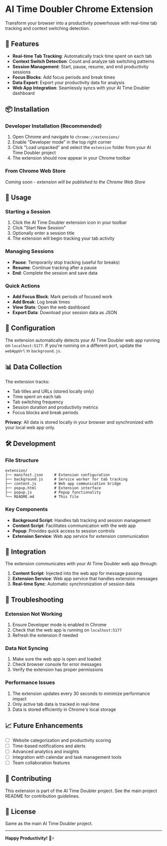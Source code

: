 # AI Time Doubler Chrome Extension

Transform your browser into a productivity powerhouse with real-time tab tracking and context switching detection.

## 🚀 Features

- **Real-time Tab Tracking**: Automatically track time spent on each tab
- **Context Switch Detection**: Count and analyze tab switching patterns
- **Session Management**: Start, pause, resume, and end productivity sessions
- **Focus Blocks**: Add focus periods and break times
- **Data Export**: Export your productivity data for analysis
- **Web App Integration**: Seamlessly syncs with your AI Time Doubler dashboard

## 📦 Installation

### Developer Installation (Recommended)

1. Open Chrome and navigate to `chrome://extensions/`
2. Enable "Developer mode" in the top right corner
3. Click "Load unpacked" and select the `extension` folder from your AI Time Doubler project
4. The extension should now appear in your Chrome toolbar

### From Chrome Web Store
*Coming soon - extension will be published to the Chrome Web Store*

## 🎯 Usage

### Starting a Session
1. Click the AI Time Doubler extension icon in your toolbar
2. Click "Start New Session"
3. Optionally enter a session title
4. The extension will begin tracking your tab activity

### Managing Sessions
- **Pause**: Temporarily stop tracking (useful for breaks)
- **Resume**: Continue tracking after a pause
- **End**: Complete the session and save data

### Quick Actions
- **Add Focus Block**: Mark periods of focused work
- **Add Break**: Log break times
- **View Stats**: Open the web dashboard
- **Export Data**: Download your session data as JSON

## 🔧 Configuration

The extension automatically detects your AI Time Doubler web app running on `localhost:5177`. If you're running on a different port, update the `webAppUrl` in `background.js`.

## 📊 Data Collection

The extension tracks:
- Tab titles and URLs (stored locally only)
- Time spent on each tab
- Tab switching frequency
- Session duration and productivity metrics
- Focus blocks and break periods

**Privacy**: All data is stored locally in your browser and synchronized with your local web app only.

## 🛠️ Development

### File Structure
```
extension/
├── manifest.json     # Extension configuration
├── background.js     # Service worker for tab tracking
├── content.js        # Web app communication bridge
├── popup.html        # Extension interface
├── popup.js          # Popup functionality
└── README.md         # This file
```

### Key Components
- **Background Script**: Handles tab tracking and session management
- **Content Script**: Facilitates communication with the web app
- **Popup**: Provides quick access to session controls
- **Extension Service**: Web app service for extension communication

## 🔗 Integration

The extension communicates with your AI Time Doubler web app through:
1. **Content Script**: Injected into the web app for message passing
2. **Extension Service**: Web app service that handles extension messages
3. **Real-time Sync**: Automatic synchronization of session data

## 🐛 Troubleshooting

### Extension Not Working
1. Ensure Developer mode is enabled in Chrome
2. Check that the web app is running on `localhost:5177`
3. Refresh the extension if needed

### Data Not Syncing
1. Make sure the web app is open and loaded
2. Check browser console for error messages
3. Verify the extension has proper permissions

### Performance Issues
1. The extension updates every 30 seconds to minimize performance impact
2. Only active tab data is tracked in real-time
3. Data is stored efficiently in Chrome's local storage

## 📈 Future Enhancements

- [ ] Website categorization and productivity scoring
- [ ] Time-based notifications and alerts
- [ ] Advanced analytics and insights
- [ ] Integration with calendar and task management tools
- [ ] Team collaboration features

## 🤝 Contributing

This extension is part of the AI Time Doubler project. See the main project README for contribution guidelines.

## 📄 License

Same as the main AI Time Doubler project.

---

**Happy Productivity!** 🎯⚡ 
